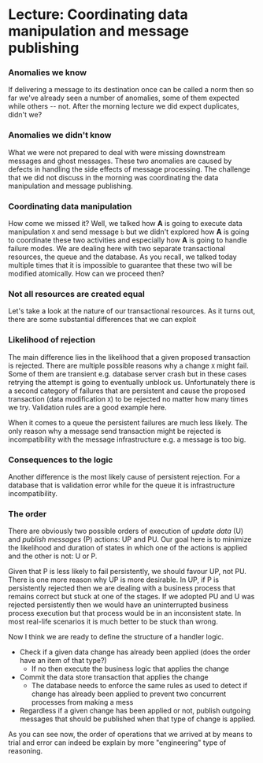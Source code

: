 # Lecture: Coordinating data manipulation and message publishing

### Anomalies we know

If delivering a message to its destination once can be called a norm then so far we've already seen a number of anomalies, some of them expected while others -- not. After the morning lecture we did expect duplicates, didn't we? 

### Anomalies we didn't know

What we were not prepared to deal with were missing downstream messages and ghost messages. These two anomalies are caused by defects in handling the side effects of message processing. The challenge that we did not discuss in the morning was coordinating the data manipulation and message publishing.

### Coordinating data manipulation

How come we missed it? Well, we talked how **A** is going to execute data manipulation `X` and send message `b` but we didn't explored how **A** is going to coordinate these two activities and especially how **A** is going to handle failure modes. We are dealing here with two separate transactional resources, the queue and the database. As you recall, we talked today multiple times that it is impossible to guarantee that these two will be modified atomically. How can we proceed then?

### Not all resources are created equal

Let's take a look at the nature of our transactional resources. As it turns out, there are some substantial differences that we can exploit

### Likelihood of rejection

The main difference lies in the likelihood that a given proposed transaction is rejected. There are multiple possible reasons why a change `X` might fail. Some of them are transient e.g. database server crash but in these cases retrying the attempt is going to eventually unblock us. Unfortunately there is a second category of failures that are persistent and cause the proposed transaction (data modification `X`) to be rejected no matter how many times we try. Validation rules are a good example here.

When it comes to a queue the persistent failures are much less likely. The only reason why a message send transaction might be rejected is incompatibility with the message infrastructure e.g. a message is too big. 

### Consequences to the logic

Another difference is the most likely cause of persistent rejection. For a database that is validation error while for the queue it is infrastructure incompatibility.

### The order

There are obviously two possible orders of execution of *update data* (U) and *publish messages* (P) actions: UP and PU. Our goal here is to minimize the likelihood and duration of states in which one of the actions is applied and the other is not: U or P. 

Given that P is less likely to fail persistently, we should favour UP, not PU. There is one more reason why UP is more desirable. In UP, if P is persistently rejected then we are dealing with a business process that remains correct but stuck at one of the stages. If we adopted PU and U was rejected persistently then we would have an uninterrupted business process execution but that process would be in an inconsistent state. In most real-life scenarios it is much better to be stuck than wrong.

Now I think we are ready to define the structure of a handler logic.
 - Check if a given data change has already been applied (does the order have an item of that type?)
   - If no then execute the business logic that applies the change
 - Commit the data store transaction that applies the change
   - The database needs to enforce the same rules as used to detect if change has already been applied to prevent two concurrent processes from making a mess
 - Regardless if a given change has been applied or not, publish outgoing messages that should be published when that type of change is applied.

As you can see now, the order of operations that we arrived at by means to trial and error can indeed be explain by more "engineering" type of reasoning.